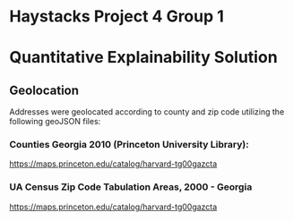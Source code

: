 # Haystacks Project 4 Group 1
# Quantitative Explainability Solution

## Geolocation

Addresses were geolocated according to county and zip code utilizing the following geoJSON files:

### Counties Georgia 2010 (Princeton University Library):
https://maps.princeton.edu/catalog/harvard-tg00gazcta

### UA Census Zip Code Tabulation Areas, 2000 - Georgia
https://maps.princeton.edu/catalog/harvard-tg00gazcta